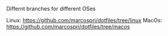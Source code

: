 Differnt branches for different OSes

Linux: https://github.com/marcospri/dotfiles/tree/linux
MacOs: https://github.com/marcospri/dotfiles/tree/macos